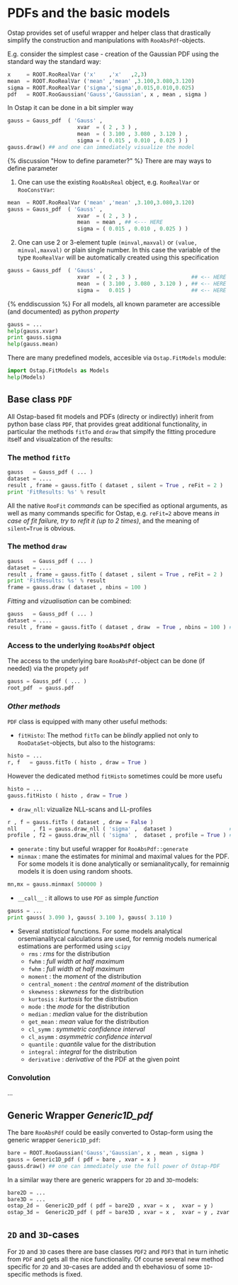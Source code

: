 # PDFs and the basic models 

Ostap provides set of useful wrapper and helper  class that drastically simplify the construction and manipulations with `RooAbsPdf`-objects.

E.g. consider the simplest case - creation of the Gaussian PDF using the standard way the standard way:
```python
x     = ROOT.RooRealVar ('x'    ,'x'   ,2,3) 
mean  = ROOT.RooRealVar ('mean' ,'mean' ,3.100,3.080,3.120) 
sigma = ROOT.RooRealVar ('sigma','sigma',0.015,0.010,0.025) 
pdf   = ROOT.RooGaussian('Gauss','Gaussian', x , mean , sigma )
```
In Ostap it can be done in a bit simpler way 
```python
gauss = Gauss_pdf  ( 'Gauss' , 
      	              xvar  = ( 2 , 3 ) , 
                      mean  = ( 3.100 , 3.080 , 3.120 ) ,
                      sigma = ( 0.015 , 0.010 , 0.025 ) )
gauss.draw() ## and one can immediately visualize the model 
```
{% discussion "How  to define parameter?" %}
There are may ways to define parameter
  1.  One can use the existing `RooAbsReal` object, e.g. `RooRealVar` or `RooConstVar`: 
```python
mean  = ROOT.RooRealVar ('mean' ,'mean' ,3.100,3.080,3.120) 
gauss = Gauss_pdf  ( 'Gauss' , 
      	              xvar  = ( 2 , 3 ) , 
                      mean  = mean , ## <--- HERE 
                      sigma = ( 0.015 , 0.010 , 0.025 ) )
```
 2. One can use 2  or 3-element tuple  `(minval,maxval)`  or `(value, minval,maxval)` or plain single number. In this  case the variable of the type `RooRealVar` will be automatically created using this  specification
```python
gauss = Gauss_pdf  ( 'Gauss' , 
      	              xvar  = ( 2 , 3 ) ,                 ## <-- HERE 
                      mean  = ( 3.100 , 3.080 , 3.120 ) , ## <-- HERE 
                      sigma =   0.015 )                   ## <-- HERE 
```
{% enddiscussion %}
For all models, all known parameter are  accessible (and documented)  as python _property_
```python
gauss = ...
help(gauss.xvar)
print gauss.sigma 
help(gauss.mean)
```


There are many predefined models, accesible  via `Ostap.FitModels` module:
```python
import Ostap.FitModels as Models
help(Models)
```

## Base class `PDF`
All  Ostap-based fit models and PDFs  (directy or indirectly) inherit from python base class `PDF`, that provides great additional functionality, 
in particular  the methods `fitTo` and `draw` that simplfy the fitting procedure itself and visualzation of the results:

### The method `fitTo`
```python
gauss   = Gauss_pdf ( ... ) 
dataset = ....
result , frame = gauss.fitTo ( dataset , silent = True , reFit = 2 ) 
print 'FitResults: %s' % result 
```
All the native `RooFit` _commands_ can be specified as optional arguments, as well as many commands specific for Ostap, 
e.g. `reFit=2` above means _in case of fit failure, try to refit it (up to 2 times)_, and the meaning of  `silent=True` is obvious.

### The method `draw` 
```python
gauss   = Gauss_pdf ( ... ) 
dataset = ....
result , frame = gauss.fitTo ( dataset , silent = True , reFit = 2 ) 
print 'FitResults: %s' % result 
frame = gauss.draw ( dataset , nbins = 100 ) 
```

_Fitting_  and _vizualisation_  can be combined:
```python
gauss   = Gauss_pdf ( ... ) 
dataset = ....
result , frame = gauss.fitTo ( dataset , draw  = True , nbins = 100 ) ## draw it after the fit 
```

### Access to the underlying `RooAbsPdf` object 

The access to the underlying bare `RooAbsPdf`-object can be done (if needed) via the propety `pdf` 
```python
gauss = Gauss_pdf ( ... ) 
root_pdf  = gauss.pdf 
```

### _Other methods_

`PDF` class is equipped with many other useful methods: 
  - `fitHisto`: The method `fitTo` can be _blindly_ applied not only to `RooDataSet`-objects, but also to the histograms:
```python
histo = ...
r, f   = gauss.fitTo ( histo , draw = True ) 
```
However the dedicated method `fitHisto` sometimes could be more usefu 
```python
histo = ...
gauss.fitHisto ( histo , draw = True ) 
```
  - `draw_nll`: vizualize  NLL-scans and LL-profiles 
```python
r , f = gauss.fitTo ( dataset , draw = False )
nll     , f1 = gauss.draw_nll ( 'sigma' ,  dataset )                  ## NLL
profile , f2 = gauss.draw_nll ( 'sigma' ,  dataset , profile = True ) ## PROFILE 
```
 - `generate` : tiny but useful wrapper for `RooAbsPdf::generate`
 - `minmax`   : mane the estimates for minimal and maximal values for the PDF.  For some models it is done analytically or semianalitycally, for remainnig models it is doen  using  random shoots. 
```python
mn,mx = gauss.minmax( 500000 ) 
```
 - `__call__` : it  allows to use `PDF` as simple _function_
```python
gauss = ...
print gauss( 3.090 ), gauss( 3.100 ), gauss( 3.110 )
```  
 - Several _statistical_   functions. For some models analytical orsemianalitycal calculations are used, for  remnig models numerical estimations are performed using `scipy` 
    * `rms`            :   _rms_ for  the distribution 
    * `fwhm`           :  _full width  at half maximum_  
    * `fwhm`           :  _full width  at half maximum_  
    * `moment`         :  the _moment_ of the distribution   
    * `central_moment` :  the _central moment_ of the distribution   
    * `skewness`   : _skewness_ for the  distribution 
    * `kurtosis`   : _kurtosis_ for the  distribution 
    * `mode`       : the _mode_ for the distribution 
    * `median`     : _median_ value for the distribution
    * `get_mean`   : _mean_ value for the distribution
    * `cl_symm`    : _symmetric confidence interval_ 
    * `cl_asymm`   : _asymmetric confidence interval_ 
    * `quantile`   : _quantile_ value for the distribution 
    * `integral`   : _integral_ for the distribution 
    * `derivative` : _derivative_ of the PDF at the given point

### Convolution 

... 

## Generic Wrapper  _Generic1D_pdf_ 
 
The bare `RooAbsPdf` could be easily converted to Ostap-form using the generic wrapper `Generic1D_pdf`:
```python
bare = ROOT.RooGaussian('Gauss','Gaussian', x , mean , sigma )
gauss = Generic1D_pdf ( pdf = bare , xvar = x ) 
gauss.draw() ## one can immediately use the full power of Ostap-PDF
```
In a similar way there are generic wrappers for `2D` and `3D`-models:
```python
bare2D = ... 
bare3D = ... 
ostap_2d =  Generic2D_pdf ( pdf = bare2D , xvar = x ,  xvar = y ) 
ostap_3d =  Generic2D_pdf ( pdf = bare3D , xvar = x ,  xvar = y , zvar = z ) 
```

## `2D` and `3D`-cases
For `2D` and `3D` cases there  are base classes `PDF2` and `PDF3` that in turn inhetic from `PDF` and gets all the nice functionality.
Of course several new method specific  for `2D` and `3D`-cases  are added and th ebehaviosu of some `1D`-specific methods is  fixed. 

